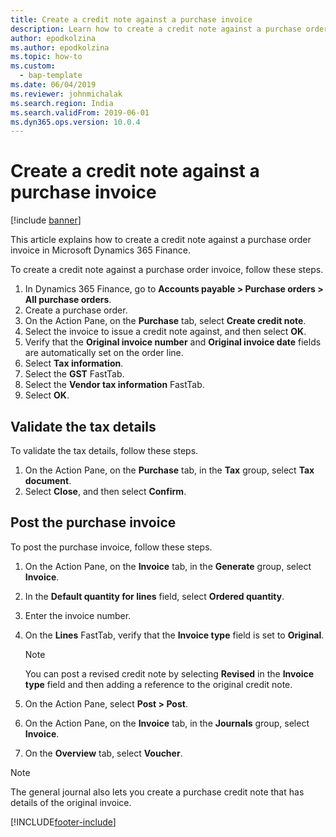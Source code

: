 ```yaml
---
title: Create a credit note against a purchase invoice
description: Learn how to create a credit note against a purchase order invoice in Microsoft Dynamics 365 Finance.
author: epodkolzina
ms.author: epodkolzina
ms.topic: how-to
ms.custom: 
  - bap-template
ms.date: 06/04/2019
ms.reviewer: johnmichalak
ms.search.region: India
ms.search.validFrom: 2019-06-01
ms.dyn365.ops.version: 10.0.4
---
```


# Create a credit note against a purchase invoice

[!include [banner](../../includes/banner.md)]

This article explains how to create a credit note against a purchase order invoice in Microsoft Dynamics 365 Finance.

To create a credit note against a purchase order invoice, follow these steps.

1. In Dynamics 365 Finance, go to **Accounts payable \> Purchase orders \> All purchase orders**.
1. Create a purchase order.
1. On the Action Pane, on the **Purchase** tab, select **Create credit note**.
1. Select the invoice to issue a credit note against, and then select **OK**.
1. Verify that the **Original invoice number** and **Original invoice date** fields are automatically set on the order line.
1. Select **Tax information**.
1. Select the **GST** FastTab.
1. Select the **Vendor tax information** FastTab.
1. Select **OK**.

## Validate the tax details

To validate the tax details, follow these steps.

1. On the Action Pane, on the **Purchase** tab, in the **Tax** group, select **Tax document**.
1. Select **Close**, and then select **Confirm**.

## Post the purchase invoice

To post the purchase invoice, follow these steps.

1. On the Action Pane, on the **Invoice** tab, in the **Generate** group, select **Invoice**.
1. In the **Default quantity for lines** field, select **Ordered quantity**.
1. Enter the invoice number.
1. On the **Lines** FastTab, verify that the **Invoice type** field is set to **Original**.

    > [!NOTE]
    > You can post a revised credit note by selecting **Revised** in the **Invoice type** field and then adding a reference to the original credit note.

1. On the Action Pane, select **Post \> Post**.
1. On the Action Pane, on the **Invoice** tab, in the **Journals** group, select **Invoice**. 
1. On the **Overview** tab, select **Voucher**.

> [!NOTE]
> The general journal also lets you create a purchase credit note that has details of the original invoice.


[!INCLUDE[footer-include](../../../includes/footer-banner.md)]
